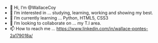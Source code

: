 - 👋 Hi, I’m @WallaceCoy
- 👀 I’m interested in ... studying, learning, working and showing my best.
- 🌱 I’m currently learning ... Python, HTML5, CSS3
- 💞️ I’m looking to collaborate on ... my T.I area.
- 📫 How to reach me ... https://www.linkedin.com/in/wallace-pontes-2a179018a/

<!---
WallaceCoy/WallaceCoy is a ✨ special ✨ repository because its `README.md` (this file) appears on your GitHub profile.
You can click the Preview link to take a look at your changes.
--->
